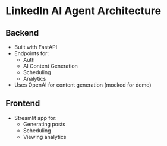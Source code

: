 # LinkedIn AI Agent Architecture

## Backend
- Built with FastAPI
- Endpoints for:
  - Auth
  - AI Content Generation
  - Scheduling
  - Analytics
- Uses OpenAI for content generation (mocked for demo)

## Frontend
- Streamlit app for:
  - Generating posts
  - Scheduling
  - Viewing analytics
